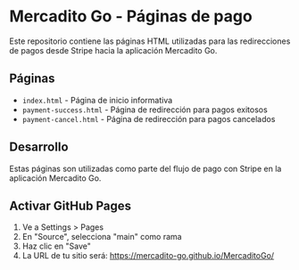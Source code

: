# Mercadito Go - Páginas de pago

Este repositorio contiene las páginas HTML utilizadas para las redirecciones de pagos desde Stripe hacia la aplicación Mercadito Go.

## Páginas

- `index.html` - Página de inicio informativa
- `payment-success.html` - Página de redirección para pagos exitosos
- `payment-cancel.html` - Página de redirección para pagos cancelados

## Desarrollo

Estas páginas son utilizadas como parte del flujo de pago con Stripe en la aplicación Mercadito Go.

## Activar GitHub Pages

1. Ve a Settings > Pages
2. En "Source", selecciona "main" como rama
3. Haz clic en "Save"
4. La URL de tu sitio será: https://mercadito-go.github.io/MercaditoGo/